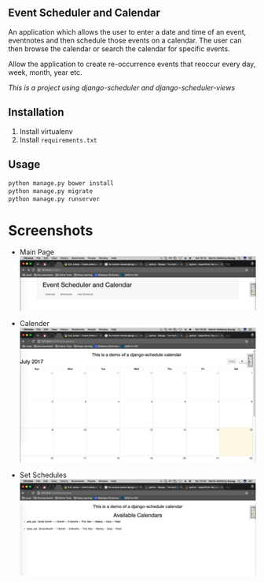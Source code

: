## Event Scheduler and Calendar

An application which allows the user to enter a date and time of an event, eventnotes and then schedule those events on a calendar. The user can then browse the calendar or search the calendar for specific events. 

Allow the application to create re-occurrence events that reoccur every day, week, month, year etc.

_This is a project using django-scheduler and django-scheduler-views_

## Installation
1. Install virtualenv
2. Install `requirements.txt`

## Usage
```
python manage.py bower install
python manage.py migrate
python manage.py runserver
```

Screenshots
=======================
* Main Page
![](docs/home.png)

* Calender
![](docs/calendar.png)


* Set Schedules
![](docs/set-appointments.png)